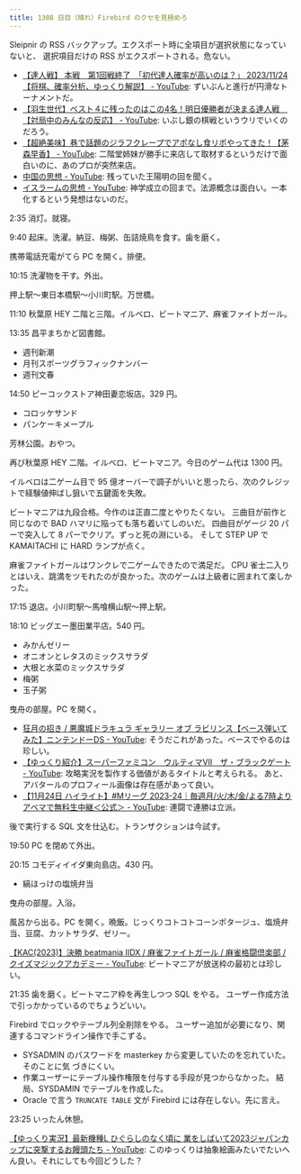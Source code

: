 ```yaml
---
title: 1308 日目（晴れ）Firebird のクセを見極めろ
---
```


Sleipnir の RSS バックアップ。エクスポート時に全項目が選択状態になっていないと、
選択項目だけの RSS がエクスポートされる。危ない。

* [【達人戦】 本戦　第1回戦終了　「初代達人確率が高いのは？」 2023/11/24 【将棋、確率分析、ゆっくり解説】 - YouTube](https://www.youtube.com/watch?v=sqoQ24_tWaQ):
  ずいぶんと進行が円滑なトーナメントだ。
* [【羽生世代】ベスト４に残ったのはこの4名！明日優勝者が決まる達人戦　【対局中のみんなの反応】 - YouTube](https://www.youtube.com/watch?v=lDyDHfA_Gqc):
  いぶし銀の棋戦というウリでいくのだろう。
* [【超絶美味】巷で話題のジラフクレープでアポなし食リポやってきた！【茅森早香】 - YouTube](https://www.youtube.com/watch?v=z0ZZrJi5d4Q):
  二階堂姉妹が勝手に来店して取材するというだけで面白いのに、あのプロが突然来店。
* [中国の思想 - YouTube](https://www.youtube.com/playlist?list=PLQQ1MCm9skfu-vpunDCmR56oafzJ-6duZ):
  残っていた王陽明の回を聞く。
* [イスラームの思想 - YouTube](https://www.youtube.com/playlist?list=PLQQ1MCm9skftORDjd89mxKp0RxAgdf-P2):
  神学成立の回まで。法源概念は面白い。一本化するという発想はないのだ。

2:35 消灯。就寝。

9:40 起床。洗濯。納豆、梅粥、缶詰焼鳥を食す。歯を磨く。

携帯電話充電がてら PC を開く。排便。

10:15 洗濯物を干す。外出。

押上駅～東日本橋駅～小川町駅。万世橋。

11:10 秋葉原 HEY 二階と三階。イルベロ、ビートマニア、麻雀ファイトガール。

13:35 昌平まちかど図書館。

* 週刊新潮
* 月刊スポーツグラフィックナンバー
* 週刊文春

14:50 ピーコックストア神田妻恋坂店。329 円。

* コロッケサンド
* パンケーキメープル

芳林公園。おやつ。

再び秋葉原 HEY 二階。イルベロ、ビートマニア。今日のゲーム代は 1300 円。

イルベロは二ゲーム目で 95 億オーバーで調子がいいと思ったら、次のクレジットで経験値伸ばし狙いで五鍵面を失敗。

ビートマニアは九段合格。今作のは正直二度とやりたくない。
三曲目が前作と同じなので BAD ハマリに陥っても落ち着いてしのいだ。
四曲目がゲージ 20 パーで突入して 8 パーでクリア。ずっと死の淵にいる。
そして STEP UP で KAMAITACHI に HARD ランプが点く。

麻雀ファイトガールはワンクレで二ゲームできたので満足だ。
CPU 雀士二入りとはいえ、跳満をツモれたのが良かった。次のゲームは上級者に囲まれて楽しかった。

17:15 退店。小川町駅～馬喰横山駅～押上駅。

18:10 ビッグエー墨田業平店。540 円。

* みかんゼリー
* オニオンとレタスのミックスサラダ
* 大根と水菜のミックスサラダ
* 梅粥
* 玉子粥

曳舟の部屋。PC を開く。

* [狂月の招き / 悪魔城ドラキュラ ギャラリー オブ ラビリンス【ベース弾いてみた】ニンテンドーDS - YouTube](https://www.youtube.com/watch?v=uygHN0Mcyhw):
  そうだこれがあった。ベースでやるのは珍しい。
* [【ゆっくり紹介】スーパーファミコン　ウルティマⅦ　ザ・ブラックゲート - YouTube](https://www.youtube.com/watch?v=tL143lp2ZoA):
  攻略実況を製作する価値があるタイトルと考えられる。
  あと、アバタールのプロフィール画像は存在感があって良い。
* [【11月24日 ハイライト】#Mリーグ 2023-24｜毎週月/火/木/金/よる7時よりアベマで無料生中継＜公式＞ - YouTube](https://www.youtube.com/watch?v=0g9CBwCvqas):
  連闘で連勝は立派。

後で実行する SQL 文を仕込む。トランザクションは今試す。

19:50 PC を閉めて外出。

20:15 コモディイイダ東向島店。430 円。

* 縞ほっけの塩焼弁当

曳舟の部屋。入浴。

風呂から出る。PC を開く。晩飯。じっくりコトコトコーンポタージュ、塩焼弁当、豆腐、カットサラダ、ゼリー。

[【KAC(2023)】決勝 beatmania IIDX / 麻雀ファイトガール / 麻雀格闘倶楽部 / クイズマジックアカデミー - YouTube](https://www.youtube.com/watch?v=ufS2dPYRAD0):
ビートマニアが放送枠の最初とは珍しい。

21:35 歯を磨く。ビートマニア枠を再生しつつ SQL をやる。
ユーザー作成方法で引っかかっているのでちょうどいい。

Firebird でロックやテーブル列全削除をやる。
ユーザー追加が必要になり、関連するコマンドライン操作で手こずる。

* SYSADMIN のパスワードを masterkey から変更していたのを忘れていた。そのことに気
  づきにくい。
* 作業ユーザーにテーブル操作権限を付与する手段が見つからなかった。
  結局、SYSDAMIN でテーブルを作成した。
* Oracle で言う `TRUNCATE TABLE` 文が Firebird には存在しない。先に言え。

23:25 いったん休憩。

[【ゆっくり実況】最新機種L ひぐらしのなく頃に 業をしばいて2023ジャパンカップに突撃するお饅頭たち - YouTube](https://www.youtube.com/watch?v=NN1bolQwIno):
このゆっくりは抽象絵画みたいでたいへん良い。それにしても今回どうした？
